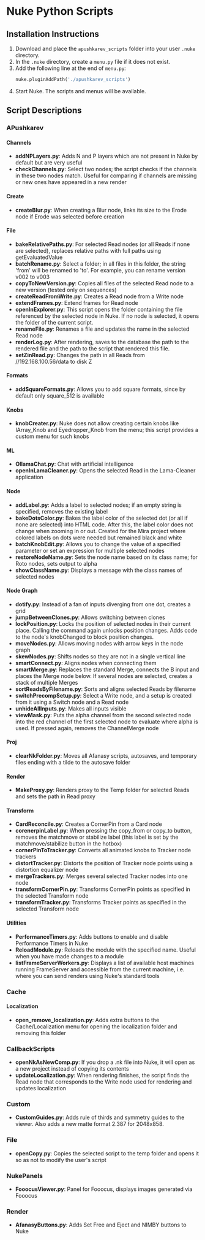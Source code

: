 # Nuke Python Scripts

## Installation Instructions

1. Download and place the `apushkarev_scripts` folder into your user `.nuke` directory.
2. In the `.nuke` directory, create a `menu.py` file if it does not exist.
3. Add the following line at the end of `menu.py`:
	```python
	nuke.pluginAddPath('./apushkarev_scripts')
	```
4. Start Nuke. The scripts and menus will be available.

## Script Descriptions

### APushkarev
#### Channels
- **addNPLayers.py**: Adds N and P layers which are not present in Nuke by default but are very useful
- **checkChannels.py**: Select two nodes; the script checks if the channels in these two nodes match. Useful for comparing if channels are missing or new ones have appeared in a new render

#### Create
- **createBlur.py**: When creating a Blur node, links its size to the Erode node if Erode was selected before creation

#### File
- **bakeRelativePaths.py**: For selected Read nodes (or all Reads if none are selected), replaces relative paths with full paths using getEvaluatedValue
- **batchRename.py**: Select a folder; in all files in this folder, the string 'from' will be renamed to 'to'. For example, you can rename version v002 to v003
- **copyToNewVersion.py**: Copies all files of the selected Read node to a new version (tested only on sequences)
- **createReadFromWrite.py**: Creates a Read node from a Write node
- **extendFrames.py**: Extend frames for Read node
- **openInExplorer.py**: This script opens the folder containing the file referenced by the selected node in Nuke. If no node is selected, it opens the folder of the current script.
- **renameFile.py**: Renames a file and updates the name in the selected Read node
- **renderLog.py**: After rendering, saves to the database the path to the rendered file and the path to the script that rendered this file.
- **setZinRead.py**: Changes the path in all Reads from //192.168.100.56/data to disk Z

#### Formats
- **addSquareFormats.py**: Allows you to add square formats, since by default only square_512 is available

#### Knobs
- **knobCreater.py**: Nuke does not allow creating certain knobs like IArray_Knob and Eyedropper_Knob from the menu; this script provides a custom menu for such knobs

#### ML
- **OllamaChat.py**: Chat with artificial intelligence
- **openInLamaCleaner.py**: Opens the selected Read in the Lama-Cleaner application

#### Node
- **addLabel.py**: Adds a label to selected nodes; if an empty string is specified, removes the existing label
- **bakeDotsColor.py**: Bakes the label color of the selected dot (or all if none are selected) into HTML code. After this, the label color does not change when zooming in or out. Created for the Mira project where colored labels on dots were needed but remained black and white
- **batchKnobEdit.py**: Allows you to change the value of a specified parameter or set an expression for multiple selected nodes
- **restoreNodeName.py**: Sets the node name based on its class name; for Roto nodes, sets output to alpha
- **showClassName.py**: Displays a message with the class names of selected nodes

#### Node Graph
- **dotify.py**: Instead of a fan of inputs diverging from one dot, creates a grid
- **jumpBetweenClones.py**: Allows switching between clones
- **lockPosition.py**: Locks the position of selected nodes in their current place. Calling the command again unlocks position changes. Adds code to the node's knobChanged to block position changes.
- **moveNodes.py**: Allows moving nodes with arrow keys in the node graph
- **skewNodes.py**: Shifts nodes so they are not in a single vertical line
- **smartConnect.py**: Aligns nodes when connecting them
- **smartMerge.py**: Replaces the standard Merge, connects the B input and places the Merge node below. If several nodes are selected, creates a stack of multiple Merges
- **sortReadsByFilename.py**: Sorts and aligns selected Reads by filename
- **switchPrecompSetup.py**: Select a Write node, and a setup is created from it using a Switch node and a Read node
- **unhideAllInputs.py**: Makes all inputs visible
- **viewMask.py**: Puts the alpha channel from the second selected node into the red channel of the first selected node to evaluate where alpha is used. If pressed again, removes the ChannelMerge node

#### Proj
- **clearNkFolder.py**: Moves all Afanasy scripts, autosaves, and temporary files ending with a tilde to the autosave folder

#### Render
- **MakeProxy.py**: Renders proxy to the Temp folder for selected Reads and sets the path in Read proxy

#### Transform
- **CardReconcile.py**: Creates a CornerPin from a Card node
- **corenerpinLabel.py**: When pressing the copy_from or copy_to button, removes the matchmove or stabilize label (this label is set by the matchmove/stabilize button in the hotbox)
- **cornerPinToTracker.py**: Converts all animated knobs to Tracker node trackers
- **distortTracker.py**: Distorts the position of Tracker node points using a distortion equalizer node
- **mergeTrackers.py**: Merges several selected Tracker nodes into one node
- **transformCornerPin.py**: Transforms CornerPin points as specified in the selected Transform node
- **transformTracker.py**: Transforms Tracker points as specified in the selected Transform node

#### Utilities
- **PerformanceTimers.py**: Adds buttons to enable and disable Performance Timers in Nuke
- **ReloadModule.py**: Reloads the module with the specified name. Useful when you have made changes to a module
- **listFrameServerWorkers.py**: Displays a list of available host machines running FrameServer and accessible from the current machine, i.e. where you can send renders using Nuke's standard tools

### Cache
#### Localization
- **open_remove_localization.py**: Adds extra buttons to the Cache/Localization menu for opening the localization folder and removing this folder

### CallbackScripts
- **openNkAsNewComp.py**: If you drop a .nk file into Nuke, it will open as a new project instead of copying its contents
- **updateLocalization.py**: When rendering finishes, the script finds the Read node that corresponds to the Write node used for rendering and updates localization

### Custom
- **CustomGuides.py**: Adds rule of thirds and symmetry guides to the viewer. Also adds a new matte format 2.387 for 2048x858.

### File
- **openCopy.py**: Copies the selected script to the temp folder and opens it so as not to modify the user's script

### NukePanels
- **FooocusViewer.py**: Panel for Fooocus, displays images generated via Fooocus

### Render
- **AfanasyButtons.py**: Adds Set Free and Eject and NIMBY buttons to Nuke

